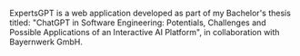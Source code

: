 ExpertsGPT is a web application developed as part of my Bachelor's thesis titled: "ChatGPT in Software Engineering: Potentials, Challenges and Possible Applications of an Interactive AI Platform", in collaboration with Bayernwerk GmbH.
